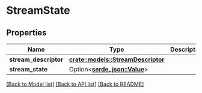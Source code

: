 # StreamState

## Properties

Name | Type | Description | Notes
------------ | ------------- | ------------- | -------------
**stream_descriptor** | [**crate::models::StreamDescriptor**](StreamDescriptor.md) |  | 
**stream_state** | Option<[**serde_json::Value**](.md)> |  | [optional]

[[Back to Model list]](../README.md#documentation-for-models) [[Back to API list]](../README.md#documentation-for-api-endpoints) [[Back to README]](../README.md)


